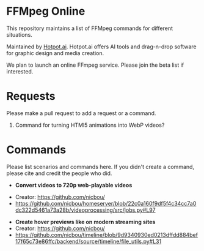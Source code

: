 # FFMpeg Online
This repository maintains a list of FFMpeg commands for different situations.

Maintained by <a href="https://hotpot.ai?s=ffmpeg-online">Hotpot.ai</a>. Hotpot.ai offers AI tools and drag-n-drop software for graphic design and media creation.

We plan to launch an online FFmpeg service. Please join the beta list if interested.


# Requests
Please make a pull request to add a request or a command.

1. Command for turning HTMl5 animations into WebP videos?

# Commands
Please list scenarios and commands here. If you didn't create a command, please cite and credit the people who did.

* **Convert videos to 720p web-playable videos**
- Creator: https://github.com/nicbou/
- https://github.com/nicbou/homeserver/blob/22c0a160f9df5f4c34cc7a0dc322d5461a73a28b/videoprocessing/src/jobs.py#L97

* **Create hover previews like on modern streaming sites**
* Creator: https://github.com/nicbou/
* https://github.com/nicbou/timeline/blob/9d9340930ed0213dffdd884bef17f65c73e86ffc/backend/source/timeline/file_utils.py#L31
